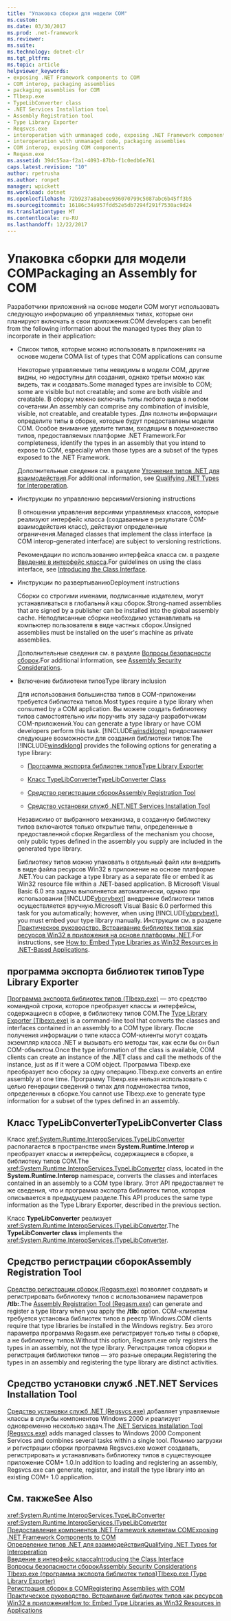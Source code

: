 ```yaml
---
title: "Упаковка сборки для модели COM"
ms.custom: 
ms.date: 03/30/2017
ms.prod: .net-framework
ms.reviewer: 
ms.suite: 
ms.technology: dotnet-clr
ms.tgt_pltfrm: 
ms.topic: article
helpviewer_keywords:
- exposing .NET Framework components to COM
- COM interop, packaging assemblies
- packaging assemblies for COM
- Tlbexp.exe
- TypeLibConverter class
- .NET Services Installation tool
- Assembly Registration tool
- Type Library Exporter
- Reqsvcs.exe
- interoperation with unmanaged code, exposing .NET Framework components
- interoperation with unmanaged code, packaging assemblies
- COM interop, exposing COM components
- Reqasm.exe
ms.assetid: 39dc55aa-f2a1-4093-87bb-f1c0edb6e761
caps.latest.revision: "10"
author: rpetrusha
ms.author: ronpet
manager: wpickett
ms.workload: dotnet
ms.openlocfilehash: 72b9237a8abeee936070799c5087abc6b45ff3b5
ms.sourcegitcommit: 16186c34a957fdd52e5db7294f291f7530ac9d24
ms.translationtype: MT
ms.contentlocale: ru-RU
ms.lasthandoff: 12/22/2017
---
```

# <a name="packaging-an-assembly-for-com"></a><span data-ttu-id="e7bbb-102">Упаковка сборки для модели COM</span><span class="sxs-lookup"><span data-stu-id="e7bbb-102">Packaging an Assembly for COM</span></span>
<span data-ttu-id="e7bbb-103">Разработчики приложений на основе модели COM могут использовать следующую информацию об управляемых типах, которые они планируют включать в свои приложения:</span><span class="sxs-lookup"><span data-stu-id="e7bbb-103">COM developers can benefit from the following information about the managed types they plan to incorporate in their application:</span></span>  
  
-   <span data-ttu-id="e7bbb-104">Список типов, которые можно использовать в приложениях на основе модели COM</span><span class="sxs-lookup"><span data-stu-id="e7bbb-104">A list of types that COM applications can consume</span></span>  
  
     <span data-ttu-id="e7bbb-105">Некоторые управляемые типы невидимы в модели COM, другие видны, но недоступны для создания, однако третьи можно как видеть, так и создавать.</span><span class="sxs-lookup"><span data-stu-id="e7bbb-105">Some managed types are invisible to COM; some are visible but not creatable; and some are both visible and creatable.</span></span> <span data-ttu-id="e7bbb-106">В сборку можно включать типы любого вида в любом сочетании.</span><span class="sxs-lookup"><span data-stu-id="e7bbb-106">An assembly can comprise any combination of invisible, visible, not creatable, and creatable types.</span></span> <span data-ttu-id="e7bbb-107">Для полноты информации определите типы в сборке, которые будут предоставлены модели COM. Особое внимание уделите типам, входящим в подмножество типов, предоставляемых платформе .NET Framework.</span><span class="sxs-lookup"><span data-stu-id="e7bbb-107">For completeness, identify the types in an assembly that you intend to expose to COM, especially when those types are a subset of the types exposed to the .NET Framework.</span></span>  
  
     <span data-ttu-id="e7bbb-108">Дополнительные сведения см. в разделе [Уточнение типов .NET для взаимодействия](../../../docs/framework/interop/qualifying-net-types-for-interoperation.md).</span><span class="sxs-lookup"><span data-stu-id="e7bbb-108">For additional information, see [Qualifying .NET Types for Interoperation](../../../docs/framework/interop/qualifying-net-types-for-interoperation.md).</span></span>  
  
-   <span data-ttu-id="e7bbb-109">Инструкции по управлению версиями</span><span class="sxs-lookup"><span data-stu-id="e7bbb-109">Versioning instructions</span></span>  
  
     <span data-ttu-id="e7bbb-110">В отношении управления версиями управляемых классов, которые реализуют интерфейс класса (создаваемые в результате COM-взаимодействия класс), действуют определенные ограничения.</span><span class="sxs-lookup"><span data-stu-id="e7bbb-110">Managed classes that implement the class interface (a COM interop-generated interface) are subject to versioning restrictions.</span></span>  
  
     <span data-ttu-id="e7bbb-111">Рекомендации по использованию интерфейса класса см. в разделе [Введение в интерфейс класса](http://msdn.microsoft.com/en-us/733c0dd2-12e5-46e6-8de1-39d5b25df024).</span><span class="sxs-lookup"><span data-stu-id="e7bbb-111">For guidelines on using the class interface, see [Introducing the Class Interface](http://msdn.microsoft.com/en-us/733c0dd2-12e5-46e6-8de1-39d5b25df024).</span></span>  
  
-   <span data-ttu-id="e7bbb-112">Инструкции по развертыванию</span><span class="sxs-lookup"><span data-stu-id="e7bbb-112">Deployment instructions</span></span>  
  
     <span data-ttu-id="e7bbb-113">Сборки со строгими именами, подписанные издателем, могут устанавливаться в глобальный кэш сборок.</span><span class="sxs-lookup"><span data-stu-id="e7bbb-113">Strong-named assemblies that are signed by a publisher can be installed into the global assembly cache.</span></span> <span data-ttu-id="e7bbb-114">Неподписанные сборки необходимо устанавливать на компьютер пользователя в виде частных сборок.</span><span class="sxs-lookup"><span data-stu-id="e7bbb-114">Unsigned assemblies must be installed on the user's machine as private assemblies.</span></span>  
  
     <span data-ttu-id="e7bbb-115">Дополнительные сведения см. в разделе [Вопросы безопасности сборок](../../../docs/framework/app-domains/assembly-security-considerations.md).</span><span class="sxs-lookup"><span data-stu-id="e7bbb-115">For additional information, see [Assembly Security Considerations](../../../docs/framework/app-domains/assembly-security-considerations.md).</span></span>  
  
-   <span data-ttu-id="e7bbb-116">Включение библиотеки типов</span><span class="sxs-lookup"><span data-stu-id="e7bbb-116">Type library inclusion</span></span>  
  
     <span data-ttu-id="e7bbb-117">Для использования большинства типов в COM-приложении требуется библиотека типов.</span><span class="sxs-lookup"><span data-stu-id="e7bbb-117">Most types require a type library when consumed by a COM application.</span></span> <span data-ttu-id="e7bbb-118">Вы можете создать библиотеку типов самостоятельно или поручить эту задачу разработчикам COM-приложений.</span><span class="sxs-lookup"><span data-stu-id="e7bbb-118">You can generate a type library or have COM developers perform this task.</span></span> <span data-ttu-id="e7bbb-119">[!INCLUDE[winsdklong](../../../includes/winsdklong-md.md)] предоставляет следующие возможности для создания библиотеки типов:</span><span class="sxs-lookup"><span data-stu-id="e7bbb-119">The [!INCLUDE[winsdklong](../../../includes/winsdklong-md.md)] provides the following options for generating a type library:</span></span>  
  
    -   [<span data-ttu-id="e7bbb-120">Программа экспорта библиотек типов</span><span class="sxs-lookup"><span data-stu-id="e7bbb-120">Type Library Exporter</span></span>](#cpconpackagingassemblyforcomanchor1)  
  
    -   [<span data-ttu-id="e7bbb-121">Класс TypeLibConverter</span><span class="sxs-lookup"><span data-stu-id="e7bbb-121">TypeLibConverter Class</span></span>](#cpconpackagingassemblyforcomanchor2)  
  
    -   [<span data-ttu-id="e7bbb-122">Средство регистрации сборок</span><span class="sxs-lookup"><span data-stu-id="e7bbb-122">Assembly Registration Tool</span></span>](#cpconpackagingassemblyforcomanchor3)  
  
    -   [<span data-ttu-id="e7bbb-123">Средство установки служб .NET</span><span class="sxs-lookup"><span data-stu-id="e7bbb-123">.NET Services Installation Tool</span></span>](#cpconpackagingassemblyforcomanchor4)  
  
     <span data-ttu-id="e7bbb-124">Независимо от выбранного механизма, в созданную библиотеку типов включаются только открытые типы, определенные в предоставленной сборке.</span><span class="sxs-lookup"><span data-stu-id="e7bbb-124">Regardless of the mechanism you choose, only public types defined in the assembly you supply are included in the generated type library.</span></span>  
  
     <span data-ttu-id="e7bbb-125">Библиотеку типов можно упаковать в отдельный файл или внедрить в виде файла ресурсов Win32 в приложение на основе платформе .NET.</span><span class="sxs-lookup"><span data-stu-id="e7bbb-125">You can package a type library as a separate file or embed it as Win32 resource file within a .NET-based application.</span></span> <span data-ttu-id="e7bbb-126">В Microsoft Visual Basic 6.0 эта задача выполняется автоматически, однако при использовании [!INCLUDE[vbprvbext](../../../includes/vbprvbext-md.md)] внедрение библиотеки типов осуществляется вручную.</span><span class="sxs-lookup"><span data-stu-id="e7bbb-126">Microsoft Visual Basic 6.0 performed this task for you automatically; however, when using [!INCLUDE[vbprvbext](../../../includes/vbprvbext-md.md)], you must embed your type library manually.</span></span> <span data-ttu-id="e7bbb-127">Инструкции см. в разделе [Практическое руководство. Встраивание библиотек типов как ресурсов Win32 в приложения на основе платформы .NET](http://msdn.microsoft.com/en-us/c97b4b8c-2ab7-4ac7-8fc8-0ba5c5d59c44).</span><span class="sxs-lookup"><span data-stu-id="e7bbb-127">For instructions, see [How to: Embed Type Libraries as Win32 Resources in .NET-Based Applications](http://msdn.microsoft.com/en-us/c97b4b8c-2ab7-4ac7-8fc8-0ba5c5d59c44).</span></span>  
  
<a name="cpconpackagingassemblyforcomanchor1"></a>   
## <a name="type-library-exporter"></a><span data-ttu-id="e7bbb-128">программа экспорта библиотек типов</span><span class="sxs-lookup"><span data-stu-id="e7bbb-128">Type Library Exporter</span></span>  
 <span data-ttu-id="e7bbb-129">[Программа экспорта библиотек типов (Tlbexp.exe)](../../../docs/framework/tools/tlbexp-exe-type-library-exporter.md) — это средство командной строки, которое преобразует классы и интерфейсы, содержащиеся в сборке, в библиотеку типов COM.</span><span class="sxs-lookup"><span data-stu-id="e7bbb-129">The [Type Library Exporter (Tlbexp.exe)](../../../docs/framework/tools/tlbexp-exe-type-library-exporter.md) is a command-line tool that converts the classes and interfaces contained in an assembly to a COM type library.</span></span> <span data-ttu-id="e7bbb-130">После получения информации о типе класса COM-клиенты могут создать экземпляр класса .NET и вызывать его методы так, как если бы он был COM-объектом.</span><span class="sxs-lookup"><span data-stu-id="e7bbb-130">Once the type information of the class is available, COM clients can create an instance of the .NET class and call the methods of the instance, just as if it were a COM object.</span></span> <span data-ttu-id="e7bbb-131">Программа Tlbexp.exe преобразует всю сборку за одну операцию.</span><span class="sxs-lookup"><span data-stu-id="e7bbb-131">Tlbexp.exe converts an entire assembly at one time.</span></span> <span data-ttu-id="e7bbb-132">Программу Tlbexp.exe нельзя использовать с целью генерации сведений о типах для подмножества типов, определенных в сборке.</span><span class="sxs-lookup"><span data-stu-id="e7bbb-132">You cannot use Tlbexp.exe to generate type information for a subset of the types defined in an assembly.</span></span>  
  
<a name="cpconpackagingassemblyforcomanchor2"></a>   
## <a name="typelibconverter-class"></a><span data-ttu-id="e7bbb-133">Класс TypeLibConverter</span><span class="sxs-lookup"><span data-stu-id="e7bbb-133">TypeLibConverter Class</span></span>  
 <span data-ttu-id="e7bbb-134">Класс <xref:System.Runtime.InteropServices.TypeLibConverter> располагается в пространстве имен **System.Runtime.Interop** и преобразует классы и интерфейсы, содержащиеся в сборке, в библиотеку типов COM.</span><span class="sxs-lookup"><span data-stu-id="e7bbb-134">The <xref:System.Runtime.InteropServices.TypeLibConverter> class, located in the **System.Runtime.Interop** namespace, converts the classes and interfaces contained in an assembly to a COM type library.</span></span> <span data-ttu-id="e7bbb-135">Этот API предоставляет те же сведения, что и программа экспорта библиотек типов, которая описывается в предыдущем разделе.</span><span class="sxs-lookup"><span data-stu-id="e7bbb-135">This API produces the same type information as the Type Library Exporter, described in the previous section.</span></span>  
  
 <span data-ttu-id="e7bbb-136">Класс **TypeLibConverter** реализует <xref:System.Runtime.InteropServices.ITypeLibConverter>.</span><span class="sxs-lookup"><span data-stu-id="e7bbb-136">The **TypeLibConverter class** implements the <xref:System.Runtime.InteropServices.ITypeLibConverter>.</span></span>  
  
<a name="cpconpackagingassemblyforcomanchor3"></a>   
## <a name="assembly-registration-tool"></a><span data-ttu-id="e7bbb-137">Средство регистрации сборок</span><span class="sxs-lookup"><span data-stu-id="e7bbb-137">Assembly Registration Tool</span></span>  
 <span data-ttu-id="e7bbb-138">[Средство регистрации сборок (Regasm.exe)](../../../docs/framework/tools/regasm-exe-assembly-registration-tool.md) позволяет создавать и регистрировать библиотеку типов с использованием параметров **/tlb:**.</span><span class="sxs-lookup"><span data-stu-id="e7bbb-138">The [Assembly Registration Tool (Regasm.exe)](../../../docs/framework/tools/regasm-exe-assembly-registration-tool.md) can generate and register a type library when you apply the **/tlb:** option.</span></span> <span data-ttu-id="e7bbb-139">COM-клиентам требуется установка библиотек типов в реестр Windows.</span><span class="sxs-lookup"><span data-stu-id="e7bbb-139">COM clients require that type libraries be installed in the Windows registry.</span></span> <span data-ttu-id="e7bbb-140">Без этого параметра программа Regasm.exe регистрирует только типы в сборке, а не библиотеку типов.</span><span class="sxs-lookup"><span data-stu-id="e7bbb-140">Without this option, Regasm.exe only registers the types in an assembly, not the type library.</span></span> <span data-ttu-id="e7bbb-141">Регистрация типов сборки и регистрация библиотеки типов — это разные операции.</span><span class="sxs-lookup"><span data-stu-id="e7bbb-141">Registering the types in an assembly and registering the type library are distinct activities.</span></span>  
  
<a name="cpconpackagingassemblyforcomanchor4"></a>   
## <a name="net-services-installation-tool"></a><span data-ttu-id="e7bbb-142">Средство установки служб .NET</span><span class="sxs-lookup"><span data-stu-id="e7bbb-142">.NET Services Installation Tool</span></span>  
 <span data-ttu-id="e7bbb-143">[Средство установки служб .NET (Regsvcs.exe)](../../../docs/framework/tools/regsvcs-exe-net-services-installation-tool.md) добавляет управляемые классы в службы компонентов Windows 2000 и реализует одновременно несколько задач.</span><span class="sxs-lookup"><span data-stu-id="e7bbb-143">The [.NET Services Installation Tool (Regsvcs.exe)](../../../docs/framework/tools/regsvcs-exe-net-services-installation-tool.md) adds managed classes to Windows 2000 Component Services and combines several tasks within a single tool.</span></span> <span data-ttu-id="e7bbb-144">Помимо загрузки и регистрации сборки программа Regsvcs.exe может создавать, регистрировать и устанавливать библиотеку типов в существующее приложение COM+ 1.0.</span><span class="sxs-lookup"><span data-stu-id="e7bbb-144">In addition to loading and registering an assembly, Regsvcs.exe can generate, register, and install the type library into an existing COM+ 1.0 application.</span></span>  
  
## <a name="see-also"></a><span data-ttu-id="e7bbb-145">См. также</span><span class="sxs-lookup"><span data-stu-id="e7bbb-145">See Also</span></span>  
 <xref:System.Runtime.InteropServices.TypeLibConverter>  
 <xref:System.Runtime.InteropServices.ITypeLibConverter>  
 [<span data-ttu-id="e7bbb-146">Предоставление компонентов .NET Framework клиентам COM</span><span class="sxs-lookup"><span data-stu-id="e7bbb-146">Exposing .NET Framework Components to COM</span></span>](../../../docs/framework/interop/exposing-dotnet-components-to-com.md)  
 [<span data-ttu-id="e7bbb-147">Oпределение типов .NET для взаимодействия</span><span class="sxs-lookup"><span data-stu-id="e7bbb-147">Qualifying .NET Types for Interoperation</span></span>](../../../docs/framework/interop/qualifying-net-types-for-interoperation.md)  
 [<span data-ttu-id="e7bbb-148">Введение в интерфейс класса</span><span class="sxs-lookup"><span data-stu-id="e7bbb-148">Introducing the Class Interface</span></span>](http://msdn.microsoft.com/en-us/733c0dd2-12e5-46e6-8de1-39d5b25df024)  
 [<span data-ttu-id="e7bbb-149">Вопросы безопасности сборок</span><span class="sxs-lookup"><span data-stu-id="e7bbb-149">Assembly Security Considerations</span></span>](../../../docs/framework/app-domains/assembly-security-considerations.md)  
 [<span data-ttu-id="e7bbb-150">Tlbexp.exe (программа экспорта библиотек типов)</span><span class="sxs-lookup"><span data-stu-id="e7bbb-150">Tlbexp.exe (Type Library Exporter)</span></span>](../../../docs/framework/tools/tlbexp-exe-type-library-exporter.md)  
 [<span data-ttu-id="e7bbb-151">Регистрация сборок в COM</span><span class="sxs-lookup"><span data-stu-id="e7bbb-151">Registering Assemblies with COM</span></span>](../../../docs/framework/interop/registering-assemblies-with-com.md)  
 [<span data-ttu-id="e7bbb-152">Практическое руководство. Встраивание библиотек типов как ресурсов Win32 в приложения</span><span class="sxs-lookup"><span data-stu-id="e7bbb-152">How to: Embed Type Libraries as Win32 Resources in Applications</span></span>](http://msdn.microsoft.com/en-us/c97b4b8c-2ab7-4ac7-8fc8-0ba5c5d59c44)
